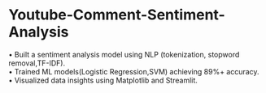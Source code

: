 # Youtube-Comment-Sentiment-Analysis
• Built a sentiment analysis model using NLP (tokenization, stopword removal,TF-IDF).  
• Trained ML models(Logistic Regression,SVM) achieving 89%+ accuracy. 
• Visualized data insights using Matplotlib and Streamlit.
